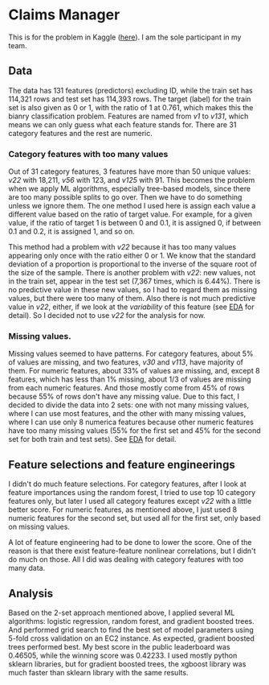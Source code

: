 # Claims Manager

This is for the problem in Kaggle
([here](https://www.kaggle.com/c/bnp-paribas-cardif-claims-management)). 
I am the sole participant in my team.

## Data
The data has 131 features (predictors) excluding ID,
while the train set has 114,321 rows and test set has
114,393 rows. 
The target (label) for the train set is also given as 0 or 1, with the ratio of
1 at 0.761,
which makes this the bianry classification problem.
Features are named from *v1* to *v131*, which means we can only guess
what each feature stands for.
There are 31 category features and the rest are numeric.


### Category features with too many values
Out of 31 category features, 3 features have more than 50 unique values: *v22*
with 18,211, *v56* with 123, and *v125* with 91.
This becomes the problem when we apply ML algorithms, especially tree-based
models, since there are too many possible splits to go over.
Then we have to do something unless we ignore them.
The one method I used here is assign each value a different value based on the ratio of 
target value. For example, for a given value, if the ratio of target 1 is
between 0 and 0.1, it is assigned 0, if between 0.1 and 0.2, it is assigned 1,
and so on.

This method had a problem with *v22* because it has too many values appearing
only once with the ratio either 0 or 1. We know that the standard deviation
of a proportion is proportional to the inverse of the square root of the size
of the sample. 
There is another problem with *v22*: new values, not in the train set, 
appear in the test set (7,367 times, which is 6.44%).
There is no predictive value in these new values, so I had to regard them as
missing values, but there were too many of them.
Also there is not much predictive value in *v22*, either, if we look at
the *variability* of this feature (see 
[EDA](https://github.com/suhanree/claims-manager/blob/master/code/ExploratoryAnalysis.ipynb)
for detail).
So I decided not to use *v22* for the analysis for now.

### Missing values.
Missing values seemed to have patterns.
For category features, about 5% of values are missing, and two features, 
*v30* and *v113*, have majority of them.
For numeric features, about 33% of values are missing, and, except 8 features,
which has less than 1% missing,
about 1/3 of values are missing from each numeric features.
And those mostly come from 45% of rows because 55% of rows don't have any
missing value.
Due to this fact, I decided to divide the data into 2 sets: one with not many
missing values, where I can use most features, and the other with many missing
values, where I can use only 8 numerica features because other numeric features
have too many missing values (55% for the first set and 45% for the second set
for both train and test sets).
See [EDA](https://github.com/suhanree/claims-manager/blob/master/code/ExploratoryAnalysis.ipynb)
for detail.

## Feature selections and feature engineerings
I didn't do much feature selections. For category features, after I look at
feature importances using the random forest, I tried to use top 10 category
features only, but later I used all category features except *v22* with a
little better score.
For numeric features, as mentioned above, I just used 8 numeric features for
the second set, but used all for the first set, only based on missing values.

A lot of feature engineering had to be done to lower the score.
One of the reason is that there exist feature-feature 
nonlinear correlations, but I didn't do much on those.
All I did was dealing with category features with too many data.

## Analysis
Based on the 2-set approach mentioned above, I applied several ML algorithms:
logistic regression, random forest, and gradient boosted trees.
And performed grid search to find the best set of model parameters using 
5-fold cross validation on an EC2 instance.
As expected, gradient boosted trees performed best.
My best score in the public leaderboard was 0.46505, while the winning score
was 0.42233.
I used mostly python sklearn libraries, but for gradient boosted trees, the xgboost
library was much faster than sklearn library with the same results.
